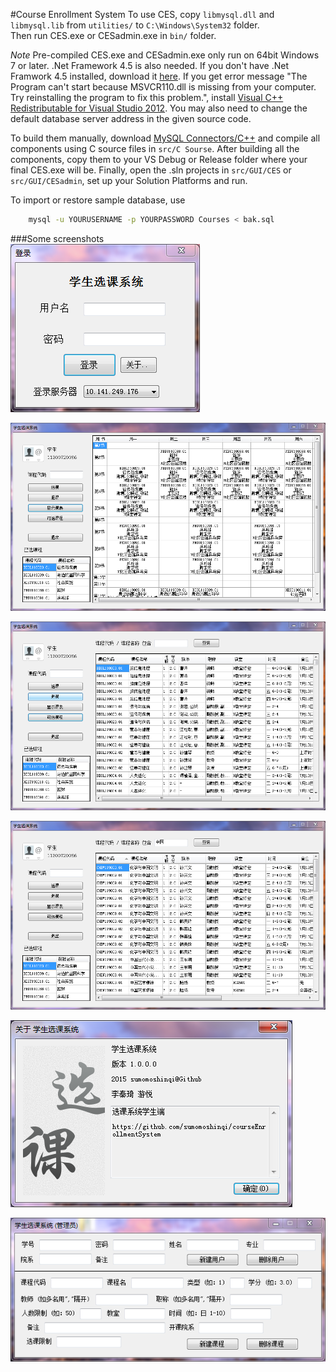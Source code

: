 #Course Enrollment System
To use CES, copy `libmysql.dll` and `libmysql.lib` from `utilities/` to `C:\Windows\System32` folder.  
Then run CES.exe or CESadmin.exe in `bin/` folder.  

*Note* Pre-compiled CES.exe and CESadmin.exe only run on 64bit Windows 7 or later. .Net Framework 4.5 is also needed. If you don't have .Net Framwork 4.5 installed, download it [here](http://www.microsoft.com/zh-cn/download/details.aspx?id=30653). If you get error message "The Program can't start because MSVCR110.dll is missing from your computer. Try reinstalling the program to fix this problem.", install [Visual C++ Redistributable for Visual Studio 2012](http://www.microsoft.com/zh-CN/download/details.aspx?id=30679). You may also need to change the default database server address in the given source code.

To build them manually, download [MySQL Connectors/C++](http://dev.mysql.com/downloads/connector/cpp/) and compile all components using C source files in `src/C Sourse`. After building all the components, copy them to your VS Debug or Release folder where your final CES.exe will be. Finally, open the .sln projects in `src/GUI/CES` or `src/GUI/CESadmin`, set up your Solution Platforms and run.


To import or restore sample database, use 
```bash
	mysql -u YOURUSERNAME -p YOURPASSWORD Courses < bak.sql
```

###Some screenshots  
![0](./doc/img/0.PNG)

![1](./doc/img/1.PNG)

![2](./doc/img/2.PNG)

![3](./doc/img/3.PNG)

![4](./doc/img/4.PNG)

![5](./doc/img/5.PNG)